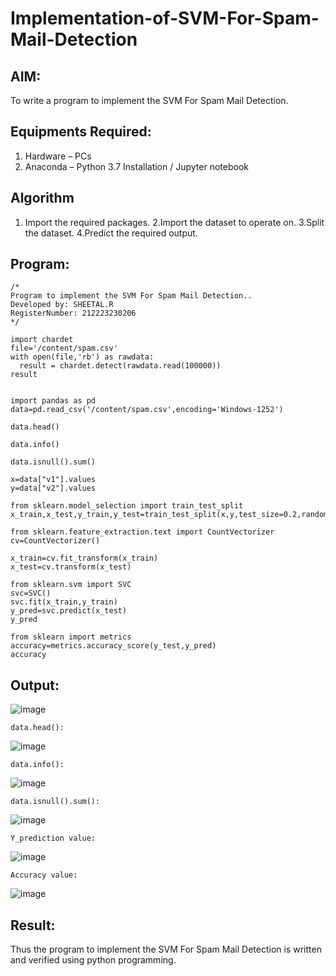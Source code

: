 # Implementation-of-SVM-For-Spam-Mail-Detection

## AIM:
To write a program to implement the SVM For Spam Mail Detection.

## Equipments Required:
1. Hardware – PCs
2. Anaconda – Python 3.7 Installation / Jupyter notebook

## Algorithm
1. Import the required packages.
2.Import the dataset to operate on.
3.Split the dataset.
4.Predict the required output.


## Program:
```
/*
Program to implement the SVM For Spam Mail Detection..
Developed by: SHEETAL.R
RegisterNumber: 212223230206
*/
```
````
import chardet
file='/content/spam.csv'
with open(file,'rb') as rawdata:
  result = chardet.detect(rawdata.read(100000))
result


import pandas as pd
data=pd.read_csv('/content/spam.csv',encoding='Windows-1252')

data.head()

data.info()

data.isnull().sum()

x=data["v1"].values
y=data["v2"].values

from sklearn.model_selection import train_test_split
x_train,x_test,y_train,y_test=train_test_split(x,y,test_size=0.2,random_state=0)

from sklearn.feature_extraction.text import CountVectorizer
cv=CountVectorizer()

x_train=cv.fit_transform(x_train)
x_test=cv.transform(x_test)

from sklearn.svm import SVC
svc=SVC()
svc.fit(x_train,y_train)
y_pred=svc.predict(x_test)
y_pred

from sklearn import metrics
accuracy=metrics.accuracy_score(y_test,y_pred)
accuracy
``````````

## Output:
![image](https://github.com/user-attachments/assets/b4a2a24c-5c8c-4ff1-af8b-d5ca42f9e85b)
````
data.head():
```````
![image](https://github.com/user-attachments/assets/23a24c0a-e309-4aec-b2c6-81e71ed61c51)
````
data.info():
``````````
![image](https://github.com/user-attachments/assets/d5a9afa1-1421-4032-bc0e-0a19ed3e9892)
``````
data.isnull().sum():
````````
![image](https://github.com/user-attachments/assets/a5b6ec99-ecf7-46cb-b291-98c1567c0e75)
````````
Y_prediction value:
`````````````
![image](https://github.com/user-attachments/assets/4966a957-6aa5-40b6-9b7e-766de9f9b526)

`````
Accuracy value:
``````````
![image](https://github.com/user-attachments/assets/e69aa8f8-5265-4d43-9f76-a7b04232d1d8)

## Result:
Thus the program to implement the SVM For Spam Mail Detection is written and verified using python programming.
